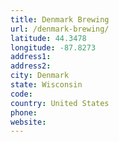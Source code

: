 ```yaml
---
title: Denmark Brewing
url: /denmark-brewing/
latitude: 44.3478
longitude: -87.8273
address1: 
address2: 
city: Denmark
state: Wisconsin
code: 
country: United States
phone: 
website: 
---
```


